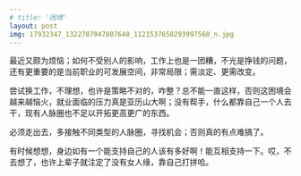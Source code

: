 ```yaml
---
# title: '困境'
layout: post
img: 17932347_1322787947807648_1121537650293997568_n.jpg
---
```


最近又颇为烦恼；如何不受别人的影响，工作上也是一团糟，不光是挣钱的问题，还有更重要的是当前职业的可发展空间，非常局限；需淡定、更需改变。

尝试换工作，不理想，也许是策略不对的，咋整？总不能一直这样，否则这困境会越来越恼火，就业面临的压力真是亚历山大啊；没有帮手，什么都靠自己一个人去干，现有人脉圈也不足以开拓更高更广的东西。

必须走出去，多接触不同类型的人脉圈，寻找机会；否则真的有点难搞了。

有时候想想，身边如有一个能支持自己的人该有多好啊！能互相支持一下。哎，不去想了，也许上辈子就注定了没有女人缘，靠自己打拼哈。